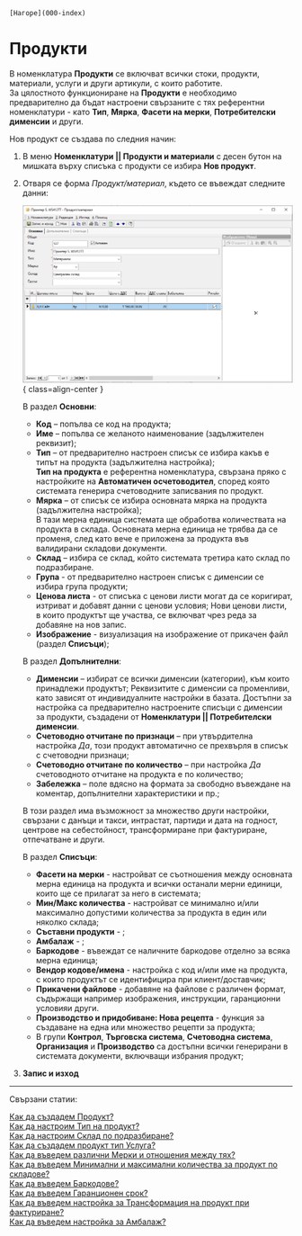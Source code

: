 ```{only} html
[Нагоре](000-index)
```

# Продукти

В номенклатура **Продукти** се включват всички стоки, продукти, материали, услуги и други артикули, с които работите.  
За цялостното функциониране на **Продукти** е необходимо предварително да бъдат настроени свързаните с тях референтни номенклатури - като **Тип**, **Мярка**, **Фасети на мерки**, **Потребителски дименсии** и други.  

Нов продукт се създава по следния начин:

 1) В меню **Номенклатури || Продукти и материали** с десен бутон на
    мишката върху списъка с продукти се избира **Нов продукт**.
    
 2) Отваря се форма *Продукт/материал*, където се въвеждат следните данни:
 
    ![Форма продукт](903-item-form1.png){ class=align-center }

    В раздел **Основни**:
    - **Код** – попълва се код на продукта;
    - **Име** – попълва се желаното наименование (задължителен реквизит);
    - **Тип** – от предварително настроен списък се избира какъв е типът на продукта (задължителна настройка);  
    **Тип на продукта** е референтна номенклатура, свързана пряко с настройките на **Автоматичен осчетоводител**, според която системата генерира счетоводните записвания по продукт.  
    - **Мярка** – от списък се избира основната мярка на продукта (задължителна настройка);  
    В тази мерна единица системата ще обработва количествата на продукта в склада. Основната мерна единица не трябва да се променя, след като вече е приложена за продукта във валидирани складови документи.
    - **Склад** – избира се склад, който системата третира като склад по подразбиране.  
    - **Група** - от предварително настроен списък с дименсии се избира група продукти;
    - **Ценова листа** - от списъка с ценови листи могат да се коригират, изтриват и добавят данни с ценови условия;
    Нови ценови листи, в които продуктът ще участва, се включват чрез реда за добавяне на нов запис. 
    - **Изображение** - визуализация на изображение от прикачен файл (раздел **Списъци**);

    В раздел **Допълнителни**:
    - **Дименсии** – избират се всички дименсии (категории), към които принадлежи продуктът;
    Реквизитите с дименсии са променливи, като зависят от индивидуалните настройки в базата. Достъпни за настройка са предварително настроените списъци с дименсии за продукти, създадени от **Номенклатури || Потребителски дименсии**.
    - **Счетоводно отчитане по признаци** – при утвърдителна настройка *Да*, този продукт автоматично се прехвърля в списък с счетоводни признаци;
    - **Счетоводно отчитане по количество** – при настройка *Да* счетоводното отчитане на продукта е по количество;
    - **Забележка** – поле вдясно на формата за свободно въвеждане на коментар, допълнителни характеристики и пр.;  

    В този раздел има възможност за множество други настройки, свързани с данъци и такси, интрастат, партиди и дата на годност, центрове на себестойност, трансформиране при фактуриране, отпечатване и други.  
    
    В раздел **Списъци**:
    - **Фасети на мерки** - настройват се съотношения между основната мерна единица на продукта и всички останали мерни единици, които ще се прилагат за него в системата;
    - **Мин/Макс количества** - настройват се минимално и/или максимално допустими количества за продукта в един или няколко склада;
    - **Съставни продукти** - ;
    - **Амбалаж** - ;
    - **Баркодове** - въвеждат се наличните баркодове отделно за всяка мерна единица;
    - **Вендор кодове/имена** - настройка с код и/или име на продукта, с които продуктът се идентифицира при клиент/доставчик;
    - **Прикачени файлове** - добавяне на файлове с различен формат, съдържащи например изображения, инструкции, гаранционни условияи други.
    - **Производство и придобиване: Нова рецепта** - функция за създаване на една или множество рецепти за продукта;
    - В групи **Контрол**, **Търговска система**, **Счетоводна система**, **Организация** и **Производство** са достъпни всички генерирани в системата документи, включващи избрания продукт;


 3)  **Запис и изход**  

___
Свързани статии:

[Как да създадем Продукт?](https://www.unicontsoft.com/cms/node/13)  
[Как да настроим Тип на продукт?](https://www.unicontsoft.com/cms/node/104)  
[Как да настроим Склад по подразбиране?](https://www.unicontsoft.com/cms/node/103)  
[Как да създадем продукт тип Услуга?](https://www.unicontsoft.com/cms/node/99)  
[Как да въведем различни Мерки и отношения между тях?](https://www.unicontsoft.com/cms/node/101)  
[Как да въведем Минимални и максимални количества за продукт по складове?](https://www.unicontsoft.com/cms/node/218)  
[Как да въведем Баркодове?](https://www.unicontsoft.com/cms/node/102)  
[Как да въведем Гаранционен срок?](https://www.unicontsoft.com/cms/node/113)  
[Как да въведем настройка за Трансформация на продукт при фактуриране?](https://www.unicontsoft.com/cms/node/105)  
[Как да въведем настройка за Амбалаж?](https://www.unicontsoft.com/cms/node/187)  